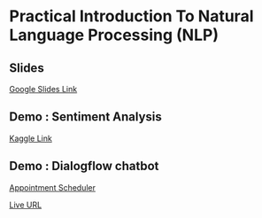 # Practical Introduction To Natural Language Processing (NLP)

## Slides

[Google Slides Link](https://docs.google.com/presentation/d/1Lf3YSLBCYsDt5X8UoTr4Lm7dVO_BVqZTGsRJo1QnzfQ/edit?usp=sharing)

## Demo : Sentiment Analysis

[Kaggle Link](https://www.kaggle.com/omar16100/twitter-sentiment-analysis/)

## Demo : Dialogflow chatbot

[Appointment Scheduler](https://codelabs.developers.google.com/codelabs/chatbots-dialogflow-appointment-scheduler/index.html?index=..%2F..index#0)

[Live URL](https://bot.dialogflow.com/4a6336dc-7844-432b-98e9-a6ed5ebbc352)
